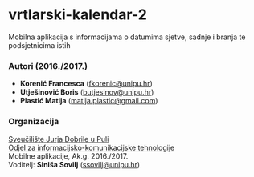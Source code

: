 # vrtlarski-kalendar-2
Mobilna aplikacija s informacijama o datumima sjetve, sadnje i branja te podsjetnicima istih

### Autori (2016./2017.)
- **Korenić Francesca** (fkorenic@unipu.hr)
- **Utješinović	Boris**	(butjesinov@unipu.hr)
- **Plastić	Matija**	(matija.plastic@gmail.com)

### Organizacija
[Sveučilište Jurja Dobrile u Puli](http://www.unipu.hr/)   
[Odjel za informacijsko-komunikacijske tehnologije](http://www.unipu.hr/index.php?id=1933)  
Mobilne aplikacije, Ak.g. 2016./2017.  
Voditelj: **Siniša Sovilj** (ssovilj@unipu.hr)

